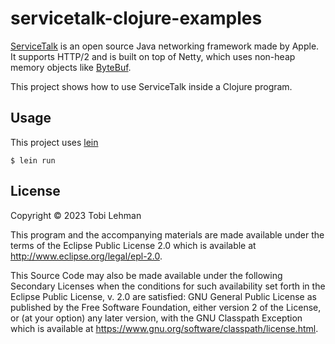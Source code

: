 # servicetalk-clojure-examples

[ServiceTalk](https://github.com/apple/servicetalk) is an open source Java networking framework made by Apple. It supports HTTP/2 and is built on top of Netty, which uses non-heap memory objects like [ByteBuf](https://netty.io/4.1/api/io/netty/buffer/ByteBuf.html).

This project shows how to use ServiceTalk inside a Clojure program.

## Usage

This project uses [lein](https://leiningen.org/)

    $ lein run

## License

Copyright © 2023 Tobi Lehman

This program and the accompanying materials are made available under the
terms of the Eclipse Public License 2.0 which is available at
http://www.eclipse.org/legal/epl-2.0.

This Source Code may also be made available under the following Secondary
Licenses when the conditions for such availability set forth in the Eclipse
Public License, v. 2.0 are satisfied: GNU General Public License as published by
the Free Software Foundation, either version 2 of the License, or (at your
option) any later version, with the GNU Classpath Exception which is available
at https://www.gnu.org/software/classpath/license.html.

